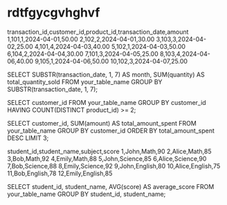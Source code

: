 # rdtfgycgvhghvf
transaction_id,customer_id,product_id,transaction_date,amount
1,101,1,2024-04-01,50.00
2,102,2,2024-04-01,30.00
3,103,3,2024-04-02,25.00
4,101,4,2024-04-03,40.00
5,102,1,2024-04-03,50.00
6,104,2,2024-04-04,30.00
7,101,3,2024-04-05,25.00
8,103,4,2024-04-06,40.00
9,105,1,2024-04-06,50.00
10,102,3,2024-04-07,25.00

SELECT 
    SUBSTR(transaction_date, 1, 7) AS month,
    SUM(quantity) AS total_quantity_sold
FROM 
    your_table_name
GROUP BY 
    SUBSTR(transaction_date, 1, 7);



SELECT 
    customer_id
FROM 
    your_table_name
GROUP BY 
    customer_id
HAVING 
    COUNT(DISTINCT product_id) >= 2;


SELECT 
    customer_id,
    SUM(amount) AS total_amount_spent
FROM 
    your_table_name
GROUP BY 
    customer_id
ORDER BY 
    total_amount_spent DESC
LIMIT 3;


student_id,student_name,subject,score
1,John,Math,90
2,Alice,Math,85
3,Bob,Math,92
4,Emily,Math,88
5,John,Science,85
6,Alice,Science,90
7,Bob,Science,88
8,Emily,Science,92
9,John,English,80
10,Alice,English,75
11,Bob,English,78
12,Emily,English,85

SELECT 
    student_id,
    student_name,
    AVG(score) AS average_score
FROM 
    your_table_name
GROUP BY 
    student_id,
    student_name;

